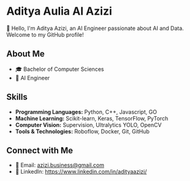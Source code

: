 # Aditya Aulia Al Azizi

👋 Hello, I'm Aditya Azizi, an AI Engineer passionate about AI and Data. Welcome to my GitHub profile!

## About Me

- 🎓 Bachelor of Computer Sciences
- 💼 AI Engineer

## Skills

- **Programming Languages:** Python, C++, Javascript, GO
- **Machine Learning:** Scikit-learn, Keras, TensorFlow, PyTorch
- **Computer Vision:** Supervision, Ultralytics YOLO, OpenCV
- **Tools & Technologies:** Roboflow, Docker, Git, GitHub

<!-- ## Projects

### [Project Name 1](Link to Project 1)

Brief description of the project. Highlight your role, the technologies used, and any notable achievements or challenges overcome.

### [Project Name 2](Link to Project 2)

Brief description of the project. Highlight your role, the technologies used, and any notable achievements or challenges overcome.

... -->

## Connect with Me

- 📧 Email: azizi.business@gmail.com
- 💼 LinkedIn: https://www.linkedin.com/in/adityaazizi/
